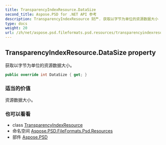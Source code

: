 ```yaml
---
title: TransparencyIndexResource.DataSize
second_title: Aspose.PSD for .NET API 参考
description: TransparencyIndexResource 财产. 获取以字节为单位的资源数据大小
type: docs
weight: 20
url: /zh/net/aspose.psd.fileformats.psd.resources/transparencyindexresource/datasize/
---
```

## TransparencyIndexResource.DataSize property

获取以字节为单位的资源数据大小。

```csharp
public override int DataSize { get; }
```

### 适当的价值

资源数据大小。

### 也可以看看

* class [TransparencyIndexResource](../)
* 命名空间 [Aspose.PSD.FileFormats.Psd.Resources](../../transparencyindexresource/)
* 部件 [Aspose.PSD](../../../)


